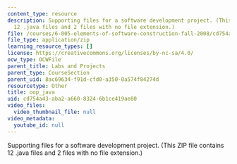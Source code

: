 ```yaml
---
content_type: resource
description: Supporting files for a software development project. (This ZIP file contains
  12 .java files and 2 files with no file extension.)
file: /courses/6-005-elements-of-software-construction-fall-2008/cd754a43aba2a66083246b1ce419ae80_oop_java.zip
file_type: application/zip
learning_resource_types: []
license: https://creativecommons.org/licenses/by-nc-sa/4.0/
ocw_type: OCWFile
parent_title: Labs and Projects
parent_type: CourseSection
parent_uid: 8ac69634-f91d-cfd0-a350-0a574f84274d
resourcetype: Other
title: oop_java
uid: cd754a43-aba2-a660-8324-6b1ce419ae80
video_files:
  video_thumbnail_file: null
video_metadata:
  youtube_id: null
---
```

Supporting files for a software development project. (This ZIP file contains 12 .java files and 2 files with no file extension.)